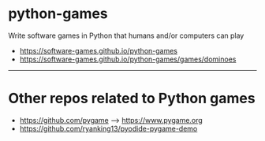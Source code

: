 # python-games
Write software games in Python that humans and/or computers can play
* https://software-games.github.io/python-games
* https://software-games.github.io/python-games/games/dominoes
---
# Other repos related to Python games
* https://github.com/pygame --> https://www.pygame.org
* https://github.com/ryanking13/pyodide-pygame-demo
